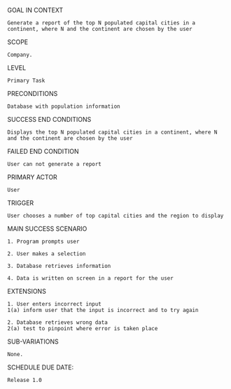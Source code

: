 GOAL IN CONTEXT

	Generate a report of the top N populated capital cities in a continent, where N and the continent are chosen by the user

SCOPE

	Company.

LEVEL

	Primary Task

PRECONDITIONS

	Database with population information

SUCCESS END CONDITIONS

	Displays the top N populated capital cities in a continent, where N and the continent are chosen by the user

FAILED END CONDITION

	User can not generate a report

PRIMARY ACTOR

	User

TRIGGER

	User chooses a number of top capital cities and the region to display

MAIN SUCCESS SCENARIO

	1. Program prompts user

	2. User makes a selection

	3. Database retrieves information

	4. Data is written on screen in a report for the user

EXTENSIONS

	1. User enters incorrect input
	1(a) inform user that the input is incorrect and to try again

	2. Database retrieves wrong data
	2(a) test to pinpoint where error is taken place

SUB-VARIATIONS

	None.

SCHEDULE DUE DATE:

	Release 1.0

